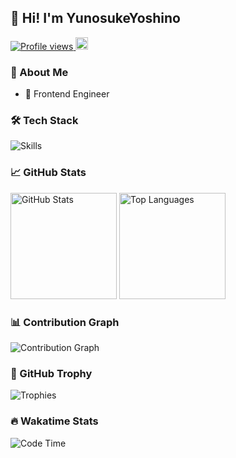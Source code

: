 ## 👋 Hi! I'm YunosukeYoshino

<p align="left"> 
  <a href="https://github.com/YunosukeYoshino">
    <img src="https://komarev.com/ghpvc/?username=YunosukeYoshino" alt="Profile views" />
  </a>
  <a href="https://github.com/YunosukeYoshino">
    <img height="20" src="https://img.shields.io/github/followers/YunosukeYoshino?label=follow&logo=github&style=flat" />
  </a>
</p>

### 🚀 About Me
- 🎯 Frontend Engineer

### 🛠️ Tech Stack

![Skills](https://skillicons.dev/icons?theme=light&perline=6&i=html,css,tailwind,js,ts,react,nextjs,remix,astro,vite,hono,cloudflare,github,vscode)

### 📈 GitHub Stats

<p align="left">
  <img alt="GitHub Stats" height="170" src="https://github-readme-stats.vercel.app/api?username=YunosukeYoshino&count_private=true&show_icons=true&hide_border=true&theme=transparent" />
  <img alt="Top Languages" height="170" src="https://github-readme-stats.vercel.app/api/top-langs/?username=YunosukeYoshino&layout=compact&count_private=true&hide_border=true&theme=transparent" />
</p>

### 📊 Contribution Graph

![Contribution Graph](https://github-readme-activity-graph.vercel.app/graph?username=YunosukeYoshino&theme=github-light&hide_border=true)

### 🏅 GitHub Trophy

![Trophies](https://github-profile-trophy.vercel.app/?username=YunosukeYoshino&no-frame=true&no-bg=true&theme=flat)


### 🔥 Wakatime Stats

<!--START_SECTION:waka-->
![Code Time](https://img.shields.io/badge/Code%20Time-800%20hrs-blue)


